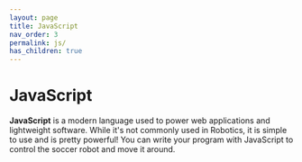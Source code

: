 ```yaml
---
layout: page
title: JavaScript
nav_order: 3
permalink: js/
has_children: true
---
```


# JavaScript

**JavaScript** is a modern language used to power web applications and lightweight software. While it's not commonly used in Robotics, it is simple to use and is pretty powerful! You can write your program with JavaScript to control the soccer robot and move it around. 